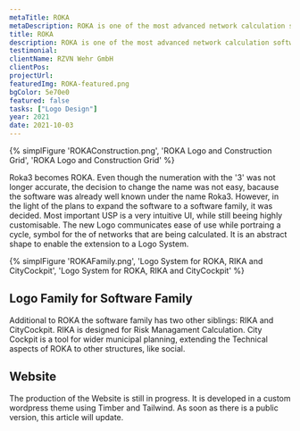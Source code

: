 ```yaml
---
metaTitle: ROKA
metaDescription: ROKA is one of the most advanced network calculation software for the simulation of gas, water and district heating networks.
title: ROKA
description: ROKA is one of the most advanced network calculation software for the simulation of gas, water and district heating networks.
testimonial: 
clientName: RZVN Wehr GmbH
clientPos: 
projectUrl: 
featuredImg: ROKA-featured.png
bgColor: 5e70e0
featured: false
tasks: ["Logo Design"]
year: 2021
date: 2021-10-03
---
```


{% simplFigure 'ROKAConstruction.png', 'ROKA Logo and Construction Grid', 'ROKA Logo and Construction Grid' %}

Roka<span class="superscript">3</span> becomes ROKA. Even though the numeration with the '3' was not longer accurate, the decision to change the name was not easy, bacause the software was already well known under the name Roka3. However, in the light of the plans to expand the software to a software family, it was decided.
Most important USP is a very intuitive UI, while still beeing highly customisable. The new Logo communicates ease of use while portraing a cycle, symbol for the of networks that are being calculated. It is an abstract shape to enable the extension to a Logo System.


{% simplFigure 'ROKAFamily.png', 'Logo System for ROKA, RIKA and CityCockpit', 'Logo System for ROKA, RIKA and CityCockpit' %}

## Logo Family for Software Family
Additional to ROKA the software family has two other siblings: RIKA and CityCockpit.
RIKA is designed for Risk Managament Calculation. City Cockpit is a tool for wider municipal planning, extending the Technical aspects of ROKA to other structures, like social. 

## Website
The production of the Website is still in progress.
It is developed in a custom wordpress theme using Timber and Tailwind.
As soon as there is a public version, this article will update.